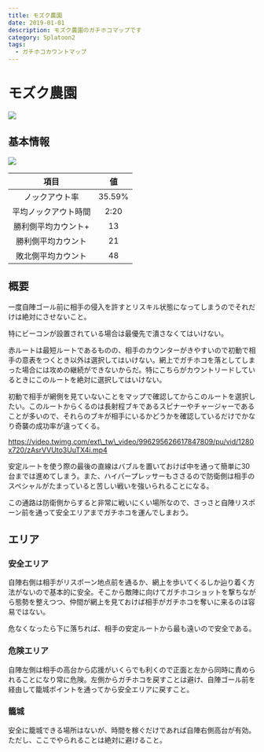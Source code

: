 ```yaml
---
title: モズク農園
date: 2019-01-01
description: モズク農園のガチホコマップです
category: Splatoon2
tags:
  - ガチホコカウントマップ
---
```


# モズク農園

![](https://pbs.twimg.com/media/EcfwSsDXYAAhUo_?format=jpg&name=large)

## 基本情報

![](https://pbs.twimg.com/media/EV-GgiDWAAMQJju?format=png&name=large)

|         項目         |   値   |
| :------------------: | :----: |
|    ノックアウト率    | 35.59% |
| 平均ノックアウト時間 |  2:20  |
| 勝利側平均カウント+  |   13   |
|  勝利側平均カウント  |   21   |
|  敗北側平均カウント  |   48   |

## 概要

一度自陣ゴール前に相手の侵入を許すとリスキル状態になってしまうのでそれだけは絶対にさせないこと。

特にビーコンが設置されている場合は最優先で潰さなくてはいけない。

赤ルートは最短ルートであるものの、相手のカウンターがきやすいので初動で相手の意表をつくとき以外は選択してはいけない。網上でガチホコを落としてしまった場合には攻めの継続ができないからだ。特にこちらがカウントリードしているときにこのルートを絶対に選択してはいけない。

初動で相手が網側を見ていないことをマップで確認してからこのルートを選択したい。このルートからくるのは長射程ブキであるスピナーやチャージャーであることが多いので、それらのブキが相手にいるかどうかを確認しているだけでかなり奇襲の成功率が違ってくる。

https://video.twimg.com/ext\_tw\_video/996295626617847809/pu/vid/1280x720/zAsrVVUto3UuTX4i.mp4

安定ルートを使う際の最後の直線はバブルを置いておけば中を通って簡単に30台までは進めてしまう。また、ハイパープレッサーもささるので防衛側は相手のスペシャルがたまっていると苦しい戦いを強いられることになる。

この通路は防衛側からすると非常に戦いにくい場所なので、さっさと自陣リスポーン前を通って安全エリアまでガチホコを運んでしまおう。

## エリア

### 安全エリア

自陣右側は相手がリスポーン地点前を通るか、網上を歩いてくるしか辿り着く方法がないので基本的に安全。そこから敵陣に向けてガチホコショットを撃ちながら態勢を整えつつ、仲間が網上を見ておけば相手がガチホコを奪いに来るのは容易ではない。

危なくなったら下に落ちれば、相手の安定ルートから最も遠いので安全である。

### 危険エリア

自陣左側は相手の高台から応援がいくらでも利くので正面と左から同時に責められることになり常に危険。左側からガチホコを戻すことは避け、自陣ゴール前を経由して籠城ポイントを通ってから安全エリアに戻すこと。

### 籠城

安全に籠城できる場所はないが、時間を稼ぐだけであれば自陣右側高台が有効。ただし、ここでやられることは絶対に避けること。

